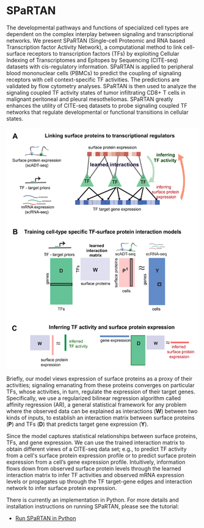 # SPaRTAN
The developmental pathways and functions of specialized cell types are dependent on the complex interplay between signaling and transcriptional networks. We present SPaRTAN (Single-cell Proteomic and RNA based Transcription factor Activity Network), a computational method to link cell-surface receptors to transcription factors (TFs) by exploiting Cellular Indexing of Transcriptomes and Epitopes by Sequencing (CITE-seq) datasets with cis-regulatory information. SPaRTAN is applied to peripheral blood mononuclear cells (PBMCs) to predict the coupling of signaling receptors with cell context-specific TF activities. The predictions are validated by flow cytometry analyses. SPaRTAN is then used to analyze the signaling coupled TF activity states of tumor infiltrating CD8+ T cells in malignant peritoneal and pleural mesotheliomas. SPaRTAN greatly enhances the utility of CITE-seq datasets to probe signaling coupled TF networks that regulate developmental or functional transitions in cellular states.

![Diagram](https://github.com/DRP60/SPaRTAN/blob/main/data/diagram.png)

Briefly, our model views expression of surface proteins as a proxy of their activities; signaling emanating from these proteins converges on particular TFs, whose activities, in turn, regulate the expression of their target genes. Specifically, we use a regularized bilinear regression algorithm called affinity regression (AR), a general statistical framework for any problem where the observed data can be explained as interactions (**W**) between two kinds of inputs, to establish an interaction matrix between surface proteins (**P**) and TFs (**D**)  that predicts target gene expression (**Y**). 

Since the model captures statistical relationships between surface proteins, TFs, and gene expression. We can use the trained interaction matrix to obtain different views of a CITE-seq data set; e.g., to predict TF activity from a cell's surface protein expression profile or to predict surface protein expression from a cell’s gene expression profile.  Intuitively, information flows down from observed surface protein levels through the learned interaction matrix to infer TF activities and observed mRNA expression levels or propagates up through the TF target-gene edges and interaction network to infer surface protein expression. 

There is currently an implementation in Python. For more details and installation instructions on running SPaRTAN, please see the tutorial:
* [Run SPaRTAN in Python](https://github.com/osmanbeyoglulab/SPaTRAN2/tree/main/SPaRTAN_python)
